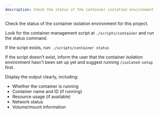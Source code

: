 ```yaml
---
description: Check the status of the container isolation environment
---
```


Check the status of the container isolation environment for this project.

Look for the container management script at `./scripts/container` and run the status command.

If the script exists, run: `./scripts/container status`

If the script doesn't exist, inform the user that the container isolation environment hasn't been set up yet and suggest running `/isolated-setup` first.

Display the output clearly, including:
- Whether the container is running
- Container name and ID (if running)
- Resource usage (if available)
- Network status
- Volume/mount information
